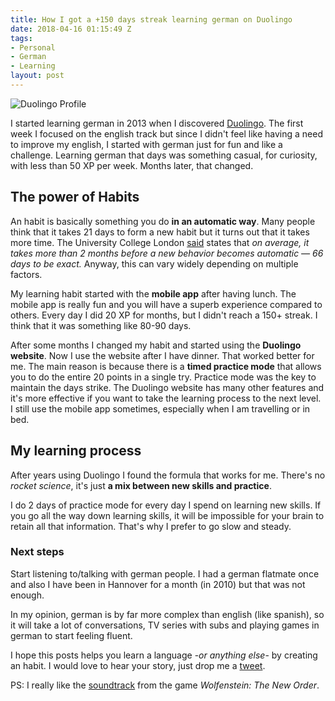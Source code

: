 ```yaml
---
title: How I got a +150 days streak learning german on Duolingo
date: 2018-04-16 01:15:49 Z
tags:
- Personal
- German
- Learning
layout: post
---
```


![Duolingo Profile](http://cl.ly/image/1j1y1F070S00/Image%202015-11-15%20at%202.02.30%20a.%20m..png)

I started learning german in 2013 when I discovered [Duolingo](https://www.duolingo.com/). The first week I focused on the english track but since I didn't feel like having a need to improve my english, I started with german just for fun and like a challenge. Learning german that days was something casual, for curiosity, with less than 50 XP per week. Months later, that changed.

## The power of Habits

An habit is basically something you do **in an automatic way**. Many people think that it takes 21 days to form a new habit but it turns out that it takes more time. The University College London [said](http://jamesclear.com/new-habit) states that _on average, it takes more than 2 months before a new behavior becomes automatic — 66 days to be exact._ Anyway, this can vary widely depending on multiple factors.

My learning habit started with the **mobile app** after having lunch. The mobile app is really fun and you will have a superb experience compared to others. Every day I did 20 XP for months, but I didn't reach a 150+ streak. I think that it was something like 80-90 days.

After some months I changed my habit and started using the **Duolingo website**. Now I use the website after I have dinner. That worked better for me. The main reason is because there is a **timed practice mode** that allows you to do the entire 20 points in a single try. Practice mode was the key to maintain the days strike. The Duolingo website has many other features and it's more effective if you want to take the learning process to the next level. I still use the mobile app sometimes, especially when I am travelling or in bed.

## My learning process

After years using Duolingo I found the formula that works for me. There's no _rocket science_, it's just **a mix between new skills and practice**. 

I do 2 days of practice mode for every day I spend on learning new skills. If you go all the way down learning skills, it will be impossible for your brain to retain all that information. That's why I prefer to go slow and steady.

### Next steps

Start listening to/talking with german people. I had a german flatmate once and also I have been in Hannover for a month (in 2010) but that was not enough. 

In my opinion, german is by far more complex than english (like spanish), so it will take a lot of conversations, TV series with subs and playing games in german to start feeling fluent.

I hope this posts helps you learn a language -_or anything else_- by creating an habit. I would love to hear your story, just drop me a [tweet](http://twitter.com/fjaguero).

PS: I really like the [soundtrack](https://www.youtube.com/playlist?list=PLr--hFvDFSdrI5-3gkIQlwo9JPRQ3EU63) from the game _Wolfenstein: The New Order_.


